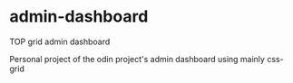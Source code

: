 # admin-dashboard
TOP grid admin dashboard

Personal project of the odin project's admin dashboard using mainly css-grid
